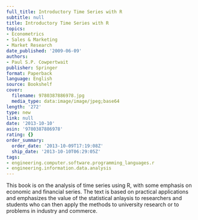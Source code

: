 ```yaml
---
full_title: Introductory Time Series with R
subtitle: null
title: Introductory Time Series with R
topics:
- Econometrics
- Sales & Marketing
- Market Research
date_published: '2009-06-09'
authors:
- Paul S.P. Cowpertwait
publisher: Springer
format: Paperback
language: English
source: Bookshelf
cover:
  filename: 9780387886978.jpg
  media_type: data:image/image/jpeg;base64
length: '272'
type: new
link: null
date: '2013-10-10'
asin: '9780387886978'
rating: {}
order_summary:
  order_date: '2013-10-09T17:19:08Z'
  ship_date: '2013-10-10T06:29:05Z'
tags:
- engineering.computer.software.programming_languages.r
- engineering.information.data.analysis
---
```

This book is on the analysis of time series using R, with some emphasis on economic and financial series. The text is based on practical applications and emphasizes the value of the statistical anlaysis to researchers and students who can then apply the methods to university research or to problems in industry and commerce.
